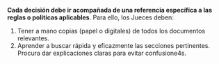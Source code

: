 **Cada decisión debe ir acompañada de una referencia específica a las reglas o políticas aplicables**. Para ello, los Jueces deben:
1. Tener a mano copias (papel o digitales) de todos los documentos relevantes.    
2. Aprender a buscar rápida y eficazmente las secciones pertinentes.  
Procura dar explicaciones claras para evitar confusione4s.